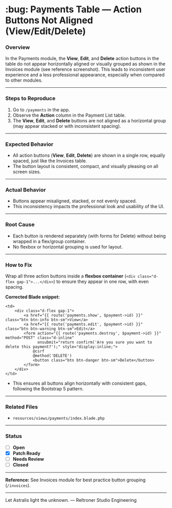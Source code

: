 # \:bug: Payments Table — Action Buttons Not Aligned (View/Edit/Delete)

### Overview

In the Payments module, the **View**, **Edit**, and **Delete** action buttons in the table do not appear horizontally aligned or visually grouped as shown in the Invoices module (see reference screenshot).
This leads to inconsistent user experience and a less professional appearance, especially when compared to other modules.

---

### Steps to Reproduce

1. Go to `/payments` in the app.
2. Observe the **Action** column in the Payment List table.
3. The **View**, **Edit**, and **Delete** buttons are not aligned as a horizontal group (may appear stacked or with inconsistent spacing).

---

### Expected Behavior

* All action buttons (**View**, **Edit**, **Delete**) are shown in a single row, equally spaced, just like the Invoices table.
* The button layout is consistent, compact, and visually pleasing on all screen sizes.

---

### Actual Behavior

* Buttons appear misaligned, stacked, or not evenly spaced.
* This inconsistency impacts the professional look and usability of the UI.

---

### Root Cause

* Each button is rendered separately (with forms for Delete) without being wrapped in a flex/group container.
* No flexbox or horizontal grouping is used for layout.

---

### How to Fix

Wrap all three action buttons inside a **flexbox container** (`<div class="d-flex gap-1">...</div>`) to ensure they appear in one row, with even spacing.

**Corrected Blade snippet:**

```blade
<td>
    <div class="d-flex gap-1">
        <a href="{{ route('payments.show', $payment->id) }}" class="btn btn-info btn-sm">View</a>
        <a href="{{ route('payments.edit', $payment->id) }}" class="btn btn-warning btn-sm">Edit</a>
        <form action="{{ route('payments.destroy', $payment->id) }}" method="POST" class="d-inline"
              onsubmit="return confirm('Are you sure you want to delete this payment?');" style="display:inline;">
            @csrf
            @method('DELETE')
            <button class="btn btn-danger btn-sm">Delete</button>
        </form>
    </div>
</td>
```

* This ensures all buttons align horizontally with consistent gaps, following the Bootstrap 5 pattern.

---

### Related Files

* `resources/views/payments/index.blade.php`

---

### Status

* [ ] **Open**
* [x] **Patch Ready**
* [ ] **Needs Review**
* [ ] **Closed**

---

**Reference:**
See Invoices module for best practice button grouping (`/invoices`).

---

Let Astralis light the unknown.
— Reltroner Studio Engineering
